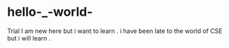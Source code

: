 # hello-_-world-
Trial 
I am new here  but i want to learn . i have been late to the world of CSE but i will learn .
